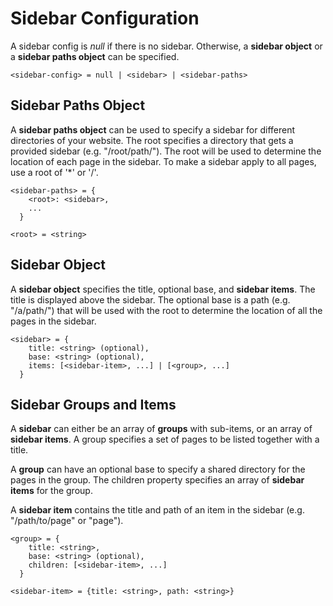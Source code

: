 # Sidebar Configuration

A sidebar config is _null_ if there is no sidebar. Otherwise, a **sidebar object** or a **sidebar paths object** can be specified.

```
<sidebar-config> = null | <sidebar> | <sidebar-paths>
```

## Sidebar Paths Object

A **sidebar paths object** can be used to specify a sidebar for different directories of your website. The root specifies a directory that gets a provided sidebar (e.g. "/root/path/"). The root will be used to determine the location of each page in the sidebar. To make a sidebar apply to all pages, use a root of '*' or '/'.

```
<sidebar-paths> = {
    <root>: <sidebar>,
    ...
  }

<root> = <string> 
```

## Sidebar Object

A **sidebar object** specifies the title, optional base, and **sidebar items**. The title is displayed above the sidebar. The optional base is a path (e.g. "/a/path/") that will be used with the root to determine the location of all the pages in the sidebar.

```
<sidebar> = {
    title: <string> (optional),
    base: <string> (optional),
    items: [<sidebar-item>, ...] | [<group>, ...]
  }
```

## Sidebar Groups and Items

A **sidebar** can either be an array of **groups** with sub-items, or an array of **sidebar items**. A group specifies a set of pages to be listed together with a title.

A **group** can have an optional base to specify a shared directory for the pages in the group. The children property specifies an array of **sidebar items** for the group.

A **sidebar item** contains the title and path of an item in the sidebar (e.g. "/path/to/page" or "page").

```
<group> = {
    title: <string>,
    base: <string> (optional),
    children: [<sidebar-item>, ...]
  }

<sidebar-item> = {title: <string>, path: <string>}
```